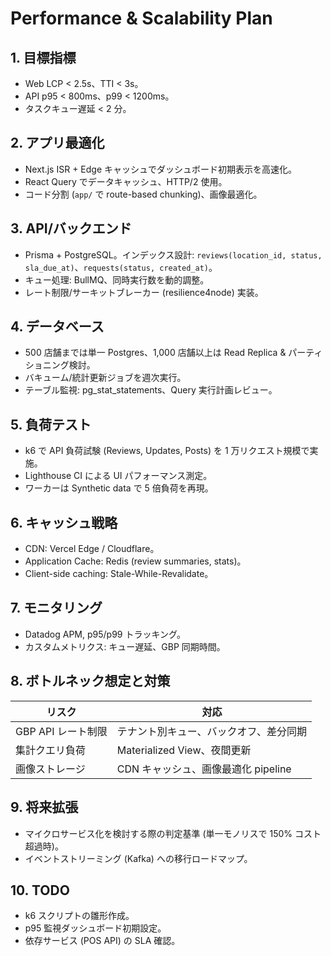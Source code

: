 # Performance & Scalability Plan

## 1. 目標指標
- Web LCP < 2.5s、TTI < 3s。
- API p95 < 800ms、p99 < 1200ms。
- タスクキュー遅延 < 2 分。

## 2. アプリ最適化
- Next.js ISR + Edge キャッシュでダッシュボード初期表示を高速化。
- React Query でデータキャッシュ、HTTP/2 使用。
- コード分割 (`app/` で route-based chunking)、画像最適化。

## 3. API/バックエンド
- Prisma + PostgreSQL。インデックス設計: `reviews(location_id, status, sla_due_at)`、`requests(status, created_at)`。
- キュー処理: BullMQ、同時実行数を動的調整。
- レート制限/サーキットブレーカー (resilience4node) 実装。

## 4. データベース
- 500 店舗までは単一 Postgres、1,000 店舗以上は Read Replica & パーティショニング検討。
- バキューム/統計更新ジョブを週次実行。
- テーブル監視: pg_stat_statements、Query 実行計画レビュー。

## 5. 負荷テスト
- k6 で API 負荷試験 (Reviews, Updates, Posts) を 1 万リクエスト規模で実施。
- Lighthouse CI による UI パフォーマンス測定。
- ワーカーは Synthetic data で 5 倍負荷を再現。

## 6. キャッシュ戦略
- CDN: Vercel Edge / Cloudflare。
- Application Cache: Redis (review summaries, stats)。
- Client-side caching: Stale-While-Revalidate。

## 7. モニタリング
- Datadog APM, p95/p99 トラッキング。
- カスタムメトリクス: キュー遅延、GBP 同期時間。

## 8. ボトルネック想定と対策
| リスク | 対応 |
| --- | --- |
| GBP API レート制限 | テナント別キュー、バックオフ、差分同期 |
| 集計クエリ負荷 | Materialized View、夜間更新 |
| 画像ストレージ | CDN キャッシュ、画像最適化 pipeline |

## 9. 将来拡張
- マイクロサービス化を検討する際の判定基準 (単一モノリスで 150% コスト超過時)。
- イベントストリーミング (Kafka) への移行ロードマップ。

## 10. TODO
- k6 スクリプトの雛形作成。
- p95 監視ダッシュボード初期設定。
- 依存サービス (POS API) の SLA 確認。
